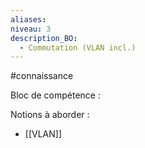 ```yaml
---
aliases: 
niveau: 3
description_BO:
  - Commutation (VLAN incl.)
---
```

#connaissance

Bloc de compétence : 

Notions à aborder : 
- [[VLAN]]
